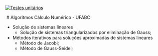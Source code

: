 [![Testes unitários](https://github.com/mrsixx/algoritmos-calculo-numerico/actions/workflows/node.js.yml/badge.svg)](https://github.com/mrsixx/algoritmos-calculo-numerico/actions/workflows/node.js.yml)

﻿ # Algoritmos Cálculo Numérico - UFABC
  
  * Solução de sistemas lineares
    * Solução de sistemas triangularizados por eliminação de Gauss;
  * Métodos iterativos para soluções aproximadas de sistemas lineares
    * Método de Jacobi;
    * Método de Gauss-Seidel;
